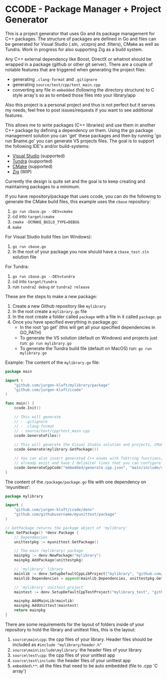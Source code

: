 # CCODE - Package Manager + Project Generator

This is a project generator that uses Go and its package management for C++ packages. 
The structure of packages are defined in Go and files can be generated for Visual Studio (.sln, .vcxproj and .filters), CMake as well as Tundra. Work in progress for also supporting Zig as a build system.

Any C++ external dependency like Boost, DirectX or whatnot should be wrapped in a package (github or other git server).
There are a couple of notable features that are triggered when generating the project files:

* generating `.clang-format` and `.gitignore`
* generating `source/test/cpp/test_main.cpp`
* converting any file in `embedded` (following the directory structure) to C style array's so as to embed those files into your library/app

Also this project is a personal project and thus is not perfect but it serves my needs, feel free to post issues/requests if you want to see additional features.

This allows me to write packages (C++ libraries) and use them in another C++ package by defining a dependency on them. Using the go package management solution you can 'get' these packages and then by running 'go run $name.go' you can generate VS projects files. The goal is to support the following IDE's and/or build-systems:

* [Visual Studio](https://visualstudio.microsoft.com) (supported)
* [Tundra](https://github.com/deplinenoise/tundra) (supported)
* [CMake](https://cmake.org/) (supported)
* [Zig](https://ziglang.org/learn/build-system/) (WIP)

Currently the design is quite set and the goal is to keep creating and maintaining packages to a minimum.

If you have repository/package that uses ccode, you can do the following to generate the CMake build files, this example uses the `cbase` repository:

1. `go run cbase.go --DEV=cmake`
2. cd into `target/cmake`
3. `cmake -DCMAKE_BUILD_TYPE=DEBUG`
4. `make`

For Visual Studio build files (on Windows):

1. `go run cbase.go`
2. In the root of your package you now should have a `cbase_test.sln` solution file

For Tundra:

1. `go run cbase.go --DEV=tundra`
2. cd into `target/tundra`
3. run `tundra2 debug` or `tundra2 release`

These are the steps to make a new package:

1. Create a new Github repository like ``mylibrary``
2. In the root create a ``mylibrary.go`` file
3. In the root create a folder called ``package`` with a file in it called ``package.go``
4. Once you have specified everything in package.go:
   * In the root 'go get' (this will get all your specified dependencies in GO_PATH)
   * To generate the VS solution (default on Windows) and projects just run: ``go run mylibrary.go``  
   * To generate the Tundra build file (default on MacOS) run: ``go run mylibrary.go``

Example:
The content of the ```mylibrary.go``` file:

```go
package main

import (
    "github.com/jurgen-kluft/mylibrary/package"
    "github.com/jurgen-kluft/ccode"
)

func main() {
    ccode.Init()

    // This will generate
    // - .gitignore
    // - .clang-format
    // - source/test/cpp/test_main.cpp    
    ccode.GenerateFiles()
    
    // This will generate the Visual Studio solution and projects, CMakeLists.txt, Tundra build files or Zig build files
    ccode.Generate(mylibrary.GetPackage())

    // You can also insert generated C++ enums with ToString functions, the my_enums.h file should 
    // already exist and have 2 delimiter lines that you can configure as 'between'. 
    ccode.GenerateCppCode("embedded/generate.cpp.json", "main/include/cbase/my_enums.h")
}
```

The content of the ```/package/package.go``` file with one dependency on 'myunittest':

```go
package mylibrary

import (
    "github.com/jurgen-kluft/ccode/denv"
    "github.com/githubusername/myunittest/package"
)

// GetPackage returns the package object of 'mylibrary'
func GetPackage() *denv.Package {
    // Dependencies
    unittestpkg := myunittest.GetPackage()

    // The main (mylibrary) package
    mainpkg := denv.NewPackage("mylibrary")
    mainpkg.AddPackage(unittestpkg)

    // 'mylibrary' library
    mainlib := denv.SetupDefaultCppLibProject("mylibrary", "github.com/githubusername/mylibrary")
    mainlib.Dependencies = append(mainlib.Dependencies, unittestpkg.GetMainLib())

    // 'mylibrary' unittest project
    maintest := denv.SetupDefaultCppTestProject("mylibrary_test", "github.com/githubusername/mylibrary")

    mainpkg.AddMainLib(mainlib)
    mainpkg.AddUnittest(maintest)
    return mainpkg
}
```

There are some requirements for the layout of folders inside of your repository to hold the library and unittest files, this is the layout:

1. `source\main\cpp`: the cpp files of your library. Header files should be included as ```#include "mylibrary/header.h"```
2. `source\main\include\mylibrary`: the header files of your library
3. `source\test\cpp`: the cpp files of your unittest app
4. `source\test\include`: the header files of your unittest app
5. `embedded\**`: all the files that need to be auto embedded (file to .cpp 'C array') 
